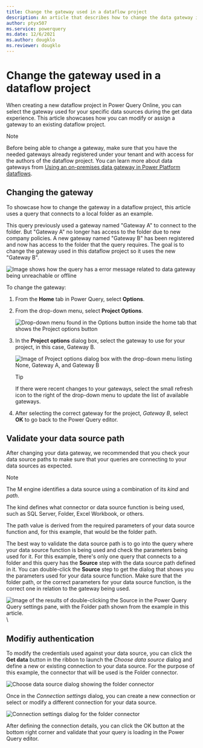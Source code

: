 ```yaml
---
title: Change the gateway used in a dataflow project
description: An article that describes how to change the data gateway in Power Query Online dataflow projects
author: ptyx507
ms.service: powerquery
ms.date: 12/6/2021
ms.author: dougklo
ms.reviewer: dougklo
---
```

# Change the gateway used in a dataflow project

When creating a new dataflow project in Power Query Online, you can select the gateway used for your specific data sources during the get data experience. This article showcases how you can modify or assign a gateway to an existing dataflow project.

>[!NOTE]
>Before being able to change a gateway, make sure that you have the needed gateways already registered under your tenant and with access for the authors of the dataflow project. You can learn more about data gateways from [Using an on-premises data gateway in Power Platform dataflows](dataflows/using-dataflows-with-on-premises-data.md).

## Changing the gateway

To showcase how to change the gateway in a dataflow project, this article uses a query that connects to a local folder as an example.

This query previously used a gateway named "Gateway A" to connect to the folder. But "Gateway A" no longer has access to the folder due to new company policies. A new gateway named "Gateway B" has been registered and now has access to the folder that the query requires. The goal is to change the gateway used in this dataflow project so it uses the new "Gateway B".

![Image shows how the query has a error message related to data gateway being unreachable or offline](media\change-gateway\gateway-error.png)

To change the gateway:

1. From the **Home** tab in Power Query, select **Options**.
2. From the drop-down menu, select **Project Options**.

   ![Drop-down menu found in the Options button inside the home tab that shows the Project options button](media\change-gateway\project-options.png)

3. In the **Project options** dialog box, select the gateway to use for your project, in this case, Gateway B.

   ![Image of Project options dialog box with the drop-down menu listing None, Gateway A, and Gateway B](media\change-gateway\project-options-dialog-change-gateway.png)

   >[!Tip]
   >If there were recent changes to your gateways, select the small refresh icon to the right of the drop-down menu to update the list of available gateways.

4. After selecting the correct gateway for the project, *Gateway B*, select **OK** to go back to the Power Query editor.

## Validate your data source path

After changing your data gateway, we recommended that you check your data source paths to make sure that your queries are connecting to your data sources as expected.

>[!Note]
>The M engine identifies a data source using a combination of its *kind* and *path*.
>
>The kind defines what connector or data source function is being used, such as SQL Server, Folder, Excel Workbook, or others.
>
>The path value is derived from the required parameters of your data source function and, for this example, that would be the folder path.

The best way to validate the data source path is to go into the query where your data source function is being used and check the parameters being used for it. For this example, there's only one query that connects to a folder and this query has the **Source** step with the data source path defined in it. You can double-click the **Source** step to get the dialog that shows you the parameters used for your data source function. Make sure that the folder path, or the correct parameters for your data source function, is the correct one in relation to the gateway being used.

![Image of the results of double-clicking the Source in the Power Query Query settings pane, with the Folder path shown from the example in this article.](media\change-gateway\data-source-path.png)\

## Modifiy authentication

To modify the credentials used against your data source, you can click the **Get data** button in the ribbon to launch the *Choose data source* dialog and define a new or existing connection to your data source. For the purpose of this example, the connector that will be used is the Folder connector.

![Choose data source dialog showing the folder connector](media\change-gateway\choose-data-source.png)

Once in the *Connection settings* dialog, you can create a new connection or select or modify a different connection for your data source.

![Connection settings dialog for the folder connector](media\change-gateway\folder-connection-settings.png)

After defining the connection details, you can click the OK button at the bottom right corner and validate that your query is loading in the Power Query editor.